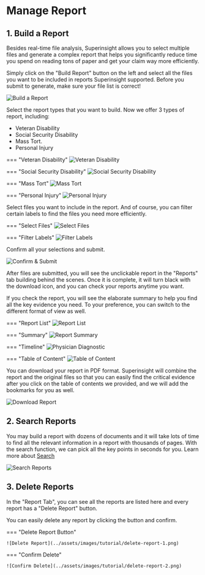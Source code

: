 # Manage Report

## 1. Build a Report

Besides real-time file analysis, Superinsight allows you to select multiple files and generate a complex report that helps you significantly reduce time you spend on reading tons of paper and get your claim way more efficiently.

Simply click on the "Build Report" button on the left and select all the files you want to be included in reports Superinsight supported. Before you submit to generate, make sure your file list is correct!

![Build a Report](../assets/images/tutorial/build-report.png)

Select the report types that you want to build. Now we offer 3 types of report, including:

* Veteran Disability
* Social Security Disability
* Mass Tort.
* Personal Injury

=== "Veteran Disability"
    ![Veteran Disability](../assets/images/tutorial/report-type-va.png)

=== "Social Security Disability"
    ![Social Security Disability](../assets/images/tutorial/report-type-ssd.png)

=== "Mass Tort"
    ![Mass Tort](../assets/images/tutorial/report-type-mt.png)

=== "Personal Injury"
    ![Personal Injury](../assets/images/tutorial/report-type-pi.png)

Select files you want to include in the report. And of course, you can filter certain labels to find the files you need more efficiently.

=== "Select Files"
    ![Select Files](../assets/images/tutorial/select-file.png)

=== "Filter Labels"
    ![Filter Labels](../assets/images/tutorial/report-filter-file.png)

Confirm all your selections and submit.

![Confirm & Submit](../assets/images/tutorial/submit-file.png)

After files are submitted, you will see the unclickable report in the "Reports" tab building behind the scenes. Once it is complete, it will turn black with the download icon, and you can check your reports anytime you want.

If you check the report, you will see the elaborate summary to help you find all the key evidence you need. To your preference, you can switch to the different format of view as well.

=== "Report List"
    ![Report List](../assets/images/tutorial/report-list.png)

=== "Summary"
    ![Report Summary](../assets/images/tutorial/report-summary.png)

=== "Timeline"
    ![Physician Diagnostic](../assets/images/tutorial/report-physician.png)

=== "Table of Content"
    ![Table of Content](../assets/images/tutorial/table-of-content.png)

You can download your report in PDF format. Superinsight will combine the report and the original files so that you can easily find the critical evidence after you click on the table of contents we provided, and we will add the bookmarks for you as well.

![Download Report](../assets/images/tutorial/report-pdf.png)

## 2. Search Reports

You may build a report with dozens of documents and it will take lots of time to find all the relevant information in a report with thousands of pages. With the search function, we can pick all the key points in seconds for you. Learn more about [Search](../guide/search.md)

![Search Reports](../assets/images/tutorial/search-reports.png)

## 3. Delete Reports

In the "Report Tab", you can see all the reports are listed here and every report has a "Delete Report" button.

You can easily delete any report by clicking the button and confirm.

=== "Delete Report Button"

    ![Delete Report](../assets/images/tutorial/delete-report-1.png)

=== "Confirm Delete"

    ![Confirm Delete](../assets/images/tutorial/delete-report-2.png)